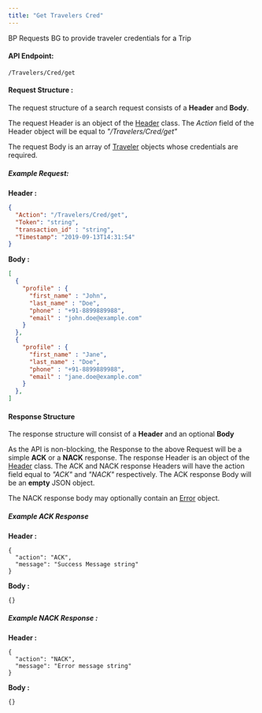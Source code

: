 ```yaml
---
title: "Get Travelers Cred"
---
```

BP Requests BG to provide traveler credentials for a Trip

#### API Endpoint:

    /Travelers/Cred/get

#### Request Structure :

The request structure of a search request consists of a **Header** and **Body**.

The request Header is an object of the [Header](/Resources/Header) class. The *Action* field of the Header object will be equal to *"/Travelers/Cred/get"*

The request Body is an array of [Traveler](/Resources/Traveler) objects whose credentials are required.

##### Example Request:

**Header :**
```json
{
  "Action": "/Travelers/Cred/get",
  "Token": "string",
  "transaction_id" : "string",
  "Timestamp": "2019-09-13T14:31:54"
}
```

**Body :**
```json
[
  {
    "profile" : {
      "first_name" : "John",
      "last_name" : "Doe",
      "phone" : "+91-8899889988",
      "email" : "john.doe@example.com"
    }
  },
  {
    "profile" : {
      "first_name" : "Jane",
      "last_name" : "Doe",
      "phone" : "+91-8899889988",
      "email" : "jane.doe@example.com"
    }
  },
]
```

#### Response Structure

The response structure will consist of a **Header** and an optional **Body**

As the API is non-blocking, the Response to the above Request will be a simple **ACK** or a **NACK** response. The response Header is an object of the [Header](/Resources/Header) class. The ACK and NACK response Headers will have the action field equal to *"ACK"* and *"NACK"* respectively. The ACK response Body will be an **empty** JSON object.

The NACK response body may optionally contain an [Error](/Resources/Error) object.

##### Example ACK Response

**Header :**

    {
      "action": "ACK",
      "message": "Success Message string"
    }

**Body :**

    {}

##### Example NACK Response :

**Header :**

    {
      "action": "NACK",
      "message": "Error message string"
    }

**Body :**

    {}
